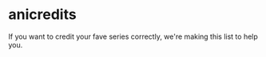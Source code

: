 anicredits
==========

If you want to credit your fave series correctly, we're making this list to help you.
